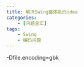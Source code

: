 ```yaml
---
title: 解决Swing窗体乱码idea
categories:
    - [问题总汇]
tags:
    - Swing
    - 编码问题
---
```


-Dfile.encoding=gbk
